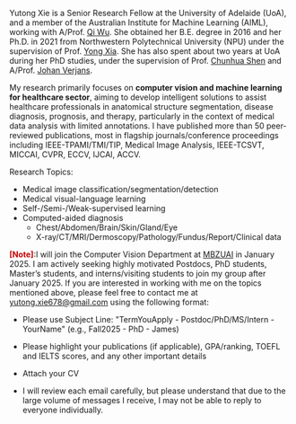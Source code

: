 Yutong Xie is a Senior Research Fellow at the University of Adelaide (UoA), and a member of the Australian Institute for Machine Learning (AIML), working with A/Prof. <a href="http://qi-wu.me/">Qi Wu</a>. She obtained her B.E. degree in 2016 and her Ph.D. in 2021 from Northwestern Polytechnical University (NPU) under the supervision of Prof. <a href="https://jszy.nwpu.edu.cn/en/yongxia.html">Yong Xia</a>. She has also spent about two years at UoA during her PhD studies, under the supervision of Prof. <a href="https://cshen.github.io/">Chunhua Shen</a> and A/Prof. <a href="https://researchers.adelaide.edu.au/profile/johan.verjans">Johan Verjans</a>. 


My research primarily focuses on **computer vision and machine learning for healthcare sector**, aiming to develop intelligent solutions to assist healthcare professionals in anatomical structure segmentation, disease diagnosis, prognosis, and therapy, particularly in the context of medical data analysis with limited annotations. I have published more than 50 peer-reviewed publications, most in flagship journals/conference proceedings including IEEE-TPAMI/TMI/TIP, Medical Image Analysis, IEEE-TCSVT, MICCAI, CVPR, ECCV, IJCAI, ACCV.

Research Topics:
- Medical image classification/segmentation/detection 
- Medical visual-language learning
- Self-/Semi-/Weak-supervised learning
- Computed-aided diagnosis
  - Chest/Abdomen/Brain/Skin/Gland/Eye
  - X-ray/CT/MRI/Dermoscopy/Pathology/Fundus/Report/Clinical data

**<span style="color: #c00000;">[Note]</span>**:I will join the Computer Vision Department at <a href="https://mbzuai.ac.ae/">MBZUAI</a> in January 2025. I am actively seeking highly motivated Postdocs, PhD students, Master’s students, and interns/visiting students to join my group after January 2025. If you are interested in working with me on the topics mentioned above, please feel free to contact me at yutong.xie678@gmail.com using the following format:

- Please use Subject Line: "TermYouApply - Postdoc/PhD/MS/Intern - YourName" (e.g., Fall2025 - PhD - James)

- Please highlight your publications (if applicable), GPA/ranking, TOEFL and IELTS scores, and any other important details

- Attach your CV

- I will review each email carefully, but please understand that due to the large volume of messages I receive, I may not be able to reply to everyone individually.
